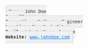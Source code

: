 <kbd style="background-color: #f0f0f0; color: #333; border: 1px solid #ccc; padding: 10px;">
    <strong>Name:</strong> John Doe <br>
    <strong>Age:</strong> 30 <br>
    <strong>Occupation:</strong> Software Engineer <br>
    <strong>Location:</strong> New York City <br>
    <strong>Email:</strong> johndoe@example.com <br>
    <strong>Website:</strong> <a href="http://www.johndoe.com" style="color: #007bff;">www.johndoe.com</a>
</kbd>
